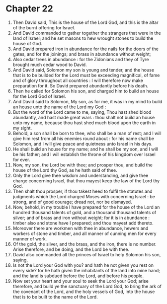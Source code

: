# Chapter 22

1. Then David said, This is the house of the Lord God, and this is the altar of the burnt offering for Israel.
2. And David commanded to gather together the strangers that were in the land of Israel; and he set masons to hew wrought stones to build the house of God.
3. And David prepared iron in abundance for the nails for the doors of the gates, and for the joinings; and brass in abundance without weight;
4. Also cedar trees in abundance : for the Zidonians and they of Tyre brought much cedar wood to David.
5. And David said, Solomon my son is young and tender, and the house that is to be builded for the Lord must be exceeding magnifical, of fame and of glory throughout all countries : I will therefore now make preparation for it. So David prepared abundantly before his death.
6. Then he called for Solomon his son, and charged him to build an house for the Lord God of Israel.
7. And David said to Solomon, My son, as for me, it was in my mind to build an house unto the name of the Lord my God :
8. But the word of the Lord came to me, saying, Thou hast shed blood abundantly, and hast made great wars : thou shalt not build an house unto my name, because thou hast shed much blood upon the earth in my sight.
9. Behold, a son shall be born to thee, who shall be a man of rest; and I will give him rest from all his enemies round about : for his name shall be Solomon, and I will give peace and quietness unto Israel in his days.
10. He shall build an house for my name; and he shall be my son, and I will be his father; and I will establish the throne of his kingdom over Israel for ever.
11. Now, my son, the Lord be with thee; and prosper thou, and build the house of the Lord thy God, as he hath said of thee.
12. Only the Lord give thee wisdom and understanding, and give thee charge concerning Israel, that thou mayest keep the law of the Lord thy God.
13. Then shalt thou prosper, if thou takest heed to fulfil the statutes and judgments which the Lord charged Moses with concerning Israel : be strong, and of good courage; dread not, nor be dismayed.
14. Now, behold, in my trouble I have prepared for the house of the Lord an hundred thousand talents of gold, and a thousand thousand talents of silver; and of brass and iron without weight; for it is in abundance : timber also and stone have I prepared; and thou mayest add thereto.
15. Moreover there are workmen with thee in abundance, hewers and workers of stone and timber, and all manner of cunning men for every manner of work.
16. Of the gold, the silver, and the brass, and the iron, there is no number. Arise therefore, and be doing, and the Lord be with thee.
17. David also commanded all the princes of Israel to help Solomon his son, saying,
18. Is not the Lord your God with you? and hath he not given you rest on every side? for he hath given the inhabitants of the land into mine hand; and the land is subdued before the Lord, and before his people.
19. Now set your heart and your soul to seek the Lord your God; arise therefore, and build ye the sanctuary of the Lord God, to bring the ark of the covenant of the Lord, and the holy vessels of God, into the house that is to be built to the name of the Lord.

